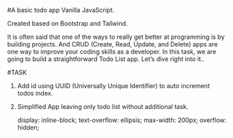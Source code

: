 #A basic todo app Vanilla JavaScript.

Created based on Bootstrap and Tailwind.

It is often said that one of the ways to really get better at programming is by building projects. And CRUD (Create, Read, Update, and Delete) apps are one way to improve your coding skills as a developer. In this task, we are going to build a straightforward Todo List app. Let’s dive right into it..

#TASK

1. Add id using UUID (Universally Unique Identifier) to auto increment todos index.
2. Simplified App leaving only todo list without additional task.

   display: inline-block;
   text-overflow: ellipsis;
   max-width: 200px;
   overflow: hidden;
